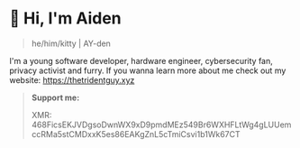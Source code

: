 # 👋 Hi, I'm Aiden
> he/him/kitty | AY-den

I'm a young software developer, hardware engineer, cybersecurity fan, privacy activist and furry. If you wanna learn more about me check out my website: https://thetridentguy.xyz

> **Support me:**
> 
> XMR: 468FicsEKJVDgsoDwnWX9xD9pmdMEz549Br6WXHFLtWg4gLUUemccRMa5stCMDxxK5es86EAKgZnL5cTmiCsvi1b1Wk67CT
